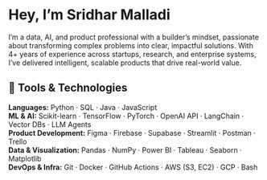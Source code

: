 # Hey, I’m Sridhar Malladi 

I’m a data, AI, and product professional with a builder’s mindset, passionate about transforming complex problems into clear, impactful solutions. With 4+ years of experience across startups, research, and enterprise systems, I’ve delivered intelligent, scalable products that drive real-world value.

## 🔧 Tools & Technologies

**Languages:** Python · SQL · Java · JavaScript  
**ML & AI:** Scikit-learn · TensorFlow · PyTorch · OpenAI API · LangChain · Vector DBs · LLM Agents  
**Product Development:** Figma · Firebase · Supabase · Streamlit · Postman · Trello  
**Data & Visualization:** Pandas · NumPy · Power BI · Tableau · Seaborn · Matplotlib  
**DevOps & Infra:** Git · Docker · GitHub Actions · AWS (S3, EC2) · GCP · Bash
